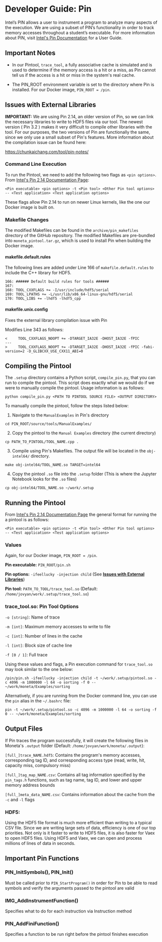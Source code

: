 # Developer Guide: Pin

Intel’s PIN allows a user to instrument a program to analyze many aspects of the execution. We are using a subset of PIN’s functionality in order to track memory accesses throughout a student’s executable. For more information about PIN, visit [Intel's Pin Documentation](https://software.intel.com/sites/landingpage/pintool/docs/71313/Pin/html/) for a User Guide.


## Important Notes
 - In our Pintool, `trace_tool`, a fully associative cache is simulated and is used to determine if the memory access is a hit or a miss, as Pin cannot tell us if the access is a hit or miss in the system's real cache.

 - The PIN_ROOT environment variable is set to the directory where Pin is installed. For our Docker image, `PIN_ROOT = /pin`.

## <a name="issues"></a> Issues with External Libraries

**IMPORTANT:** We are using Pin 2.14, an older version of Pin, so we can link the necessary libraries to write to HDF5 files via our tool. The newest version ( Pin 3.2 ) makes it very difficult to compile other libraries with the tool. For our purposes, the two versions of Pin are functionally the same, since we only use a small subset of Pin's features. More information about the compilation issue can be found here:

https://chunkaichang.com/tool/pin-notes/

### Command Line Execution

To run the Pintool, we need to add the following two flags as `<pin options>`. From [Intel's Pin 2.14 Documentation Page](https://software.intel.com/sites/landingpage/pintool/docs/71313/Pin/html/):

```
<Pin executable> <pin options> -t <Pin tool> <Other Pin tool options> -- <Test application> <Test application options>
```

These flags allow Pin 2.14 to run on newer Linux kernels, like the one our Docker image is built on.

### Makefile Changes

The modified Makefiles can be found in the `archive/pin_makefiles` directory of the GitHub repository. The modified Makefiles are pre-bundled into `moneta_pintool.tar.gz`, which is used to install Pin when building the Docker image.

#### makefile.default.rules
The following lines are added under Line 166 of `makefile.default.rules` to include the C++ library for HDF5.
```
166: ###### Default build rules for tools ######
167:
168: TOOL_CXXFLAGS += -I/usr/include/hdf5/serial
169: TOOL_LPATHS += -L/usr/lib/x86_64-linux-gnu/hdf5/serial
170: TOOL_LIBS += -lhdf5 -lhdf5_cpp
```

#### makefile.unix.config

Fixes the external library compilation issue with Pin

Modifies Line 343 as follows:
```
<     TOOL_CXXFLAGS_NOOPT += -DTARGET_IA32E -DHOST_IA32E -fPIC
---
>     TOOL_CXXFLAGS_NOOPT += -DTARGET_IA32E -DHOST_IA32E -fPIC -fabi-version=2 -D_GLIBCXX_USE_CXX11_ABI=0
```


## Compiling the Pintool

The `.setup` directory contains a Python script, `compile_pin.py`, that you can run to compile the pintool. This script does exactly what we would do if we were to manually compile the pintool. Usage information is as follows:

```
python compile_pin.py <PATH TO PINTOOL SOURCE FILE> <OUTPUT DIRECTORY>
```

To manually compile the pintool, follow the steps listed below:

1. Navigate to the `ManualExamples` in Pin's directory
```
cd PIN_ROOT/source/tools/ManualExamples/
```
2. Copy the pintool to the `Manual Examples` directory (the current directory)
```
cp PATH_TO_PINTOOL/TOOL_NAME.cpp .
```
3. Compile using Pin's Makefiles. The output file will be located in the `obj-intel64/` directory.
```
make obj-intel64/TOOL_NAME.so TARGET=intel64
```
4. Copy the pintool `.so` file into the `.setup` folder (This is where the Jupyter Notebook looks for the `.so` files)
```
cp obj-intel64/TOOL_NAME.so ~/work/.setup
```

## Running the Pintool

From [Intel's Pin 2.14 Documentation Page](https://software.intel.com/sites/landingpage/pintool/docs/71313/Pin/html/) the general format for running the a pintool is as follows:

```
<Pin executable> <pin options> -t <Pin tool> <Other Pin tool options> -- <Test application> <Test application options>
```

### Values

Again, for our Docker image, `PIN_ROOT = /pin`.

**Pin executable:** `PIN_ROOT/pin.sh`

**Pin options:** `-ifeellucky -injection child` (See [**Issues with External Libraries**](#issues))

**Pin tool:** `PATH_TO_TOOL/trace_tool.so` (Default: `/home/jovyan/work/.setup/trace_tool.so`)

### trace_tool.so: Pin Tool Options

`-o [string]`: Name of trace

`-m [int]`: Maximum memory accesses to write to file

`-c [int]`: Number of lines in the cache

`-l [int]`: Block size of cache line

`-f [0 / 1]`: Full trace

Using these values and flags, a Pin execution command for `trace_tool.so` may look similar to the one below:
```
/pin/pin.sh -ifeellucky -injection child -t ~/work/.setup/pintool.so -c 4096 -m 1000000 -l 64 -o sorting -f 0 -- ~/work/moneta/Examples/sorting
```

Alternatively, if you are running from the Docker command line, you can use the `pin` alias in the `~/.bashrc` file:
```
pin -t ~/work/.setup/pintool.so -c 4096 -m 1000000 -l 64 -o sorting -f 0 -- ~/work/moneta/Examples/sorting
```

## Output Files

If Pin traces the program successfully, it will create the following files in Moneta's `.output` folder (Default: `/home/jovyan/work/moneta/.output`):

`[full_]trace_NAME.hdf5`: Contains the program's memory accesses, corresponding tag ID, and corresponding access type (read, write, hit, capacity miss, compulsory miss)

`[full_]tag_map_NAME.csv`: Contains all tag information specified by the `pin_tags.h` functions, such as tag name, tag ID, and lower and upper memory address bounds 

`[full_]meta_data_NAME.csv`: Contains information about the cache from the `-c` and `-l` flags

### HDF5:

Using the HDF5 file format is much more efficient than writing to a typical CSV file. Since we are writing large sets of data, efficiency is one of our top priorities. Not only is it faster to write to HDF5 files, it is also faster for Vaex to open HDF5 files. Using HDF5 and Vaex, we can open and process millions of lines of data in seconds. 


## Important Pin Functions

### PIN_InitSymbols(), PIN_Init()

Must be called prior to `PIN_StartProgram()` in order for Pin to be able to read symbols and verify the arguments passed to the pintool are valid

### IMG_AddInstrumentFunction()

Specifies what to do for each instruction via Instruction method

### PIN_AddFiniFunction() 

Specifies a function to be run right before the pintool finishes execution



